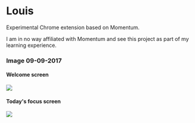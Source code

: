 # Louis
Experimental Chrome extension based on Momentum.

I am in no way affiliated with Momentum and see this project as part of my learning experience.


### Image 09-09-2017
#### Welcome screen
<img src="https://i.imgur.com/XFIf1XB.jpg">

#### Today's focus screen
<img src="https://i.imgur.com/0JnpWA3.jpg">
